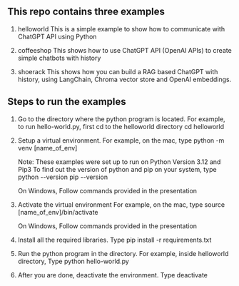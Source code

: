This repo contains three examples
---------------------------------

1. helloworld
This is a simple example to show how to communicate with ChatGPT API using Python

2. coffeeshop
This shows how to use ChatGPT API (OpenAI APIs) to create simple chatbots with history

3. shoerack
This shows how you can build a RAG based ChatGPT with history, using 
LangChain, Chroma vector store and OpenAI embeddings.

Steps to run the examples
-------------------------
1. 
    Go to the directory where the python program is located.
    For example, to run hello-world.py, first cd to the helloworld directory
        cd helloworld

2.
    Setup a virtual environment.
    For example, on the mac, type
        python -m venv [name_of_env]

    Note: These examples were set up to run on Python Version 3.12 and Pip3
    To find out the version of python and pip on your system, type
        python --version
        pip --version

    On Windows,
        Follow commands provided in the presentation

3.  Activate the virtual environment
    For example, on the mac, type
        source [name_of_env]/bin/activate

    On Windows,
        Follow commands provided in the presentation

4.
    Install all the required libraries.
    Type
        pip install -r requirements.txt

5.
    Run the python program in the directory.
    For example, inside helloworld directory,
    Type
        python hello-world.py

6.
    After you are done, deactivate the environment.
    Type
        deactivate
